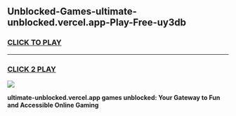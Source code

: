 
## Unblocked-Games-ultimate-unblocked.vercel.app-Play-Free-uy3db
<h3>
<a href="https://premium76.site?title=ultimate-unblocked.vercel.app&ref=23A">CLICK TO PLAY</a></h3>
<hr>

<h3>
<a href="https://premium76.site?title=ultimate-unblocked.vercel.app&ref=23A">CLICK 2 PLAY</a>
  
</h3>

<a href="https://premium76.site?title=ultimate-unblocked.vercel.app&ref=23A"><img src="https://clearcache.store/games.png"></a>


**ultimate-unblocked.vercel.app games unblocked: Your Gateway to Fun and Accessible Online Gaming**
